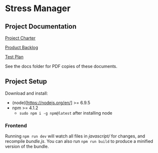 # Stress Manager

## Project Documentation

[Project Charter](https://docs.google.com/document/d/1MgSNgmPj97zqQZlCLURruOX9UYQXyxo_xUl81jwi4k4/edit?usp=sharing)

[Product Backlog](https://docs.google.com/document/d/1OBjZGVrhTmL1PJG95LB13ZsZtPMM6A06VYqGwWNWzJI/edit?usp=sharing)

[Test Plan](https://docs.google.com/document/d/1Wng8cIEPiLTz2BrBfEY_Hg_nauLI5P6y5QURing2764/edit?usp=sharing)

See the docs folder for PDF copies of these documents.

## Project Setup

Download and install:

* (node)[https://nodejs.org/en/] >= 6.9.5
* npm >= 4.1.2
  * `sudo npm i -g npm@latest` after installing node

### Frontend

Running `npm run dev` will watch all files in *javascript/* for changes, and recompile
*bundle.js*. You can also run `npm run build` to produce a minified version of the bundle.
